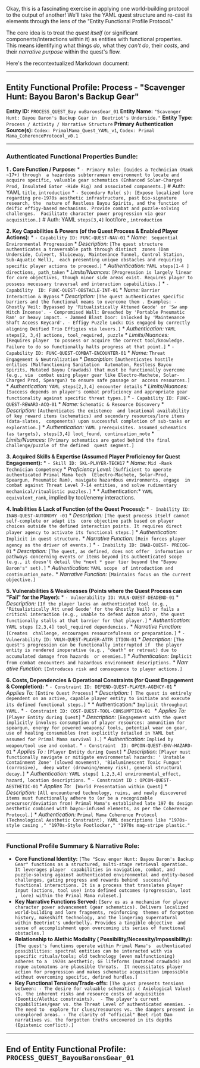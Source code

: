 Okay, this  is a fascinating exercise in applying one world-building protocol to the output of another! We'll take the YAML quest structure and  re-cast its elements through the lens of the "Entity Functional Profile Protocol."

The core idea is to treat the  *quest itself* (or significant components/interactions within it) as entities with functional properties. This means identifying what things  *do*, what they *can't do*, their *costs*, and their *narrative purpose* within the quest's  flow.

Here's the recontextualized Markdown document:

---

## Entity Functional Profile: Process -  "Scavenger Hunt: Bayou Baron's Backup Gear"

**Entity ID:** `PROCESS_QUEST_Bay ouBaronsGear_01`
**Entity Name:** `"Scavenger Hunt: Bayou Baron's Backup Gear in  Beetriot's Underside."`
**Entity Type:** `Process / Activity / Narrative Structure`
**Primary  Authentication Source(s):** `Codex: PrimalMama_Quest_YAML_v1`, `Codex: Primal Mama_CoherenceProtocol_v0.1`

---

### Authenticated Functional Properties Bundle:

**1 . Core Function / Purpose:**
    *   `- Primary Role: [Guides a Technician (Rank ~17+) through  a hazardous subterranean environment to locate and acquire specific, valuable gear schematics (Enhanced Solar-Charged Prod, Insulated Gator -Hide Rig) and associated components.]` # Auth: YAML `title`, `introduction`
    *   `- Secondary Role( s): [Expose localized lore regarding pre-1970s aesthetic infrastructure, past bio-signature research, the  nature of Restless Bayou Spirits, and the function of deific effigy-based mechanisms. Provide combat and puzzle-solving challenges.  Facilitate character power progression via gear acquisition.]` # Auth: YAML `steps[3,4]` loot/lore , `introduction`

**2. Key Capabilities & Powers (of the Quest Process & Enabled Player Actions):**
     *   `- Capability ID: FUNC-QUEST-NAV-01`
        *   *Name:* ` Sequential Environmental Progression`
        *   *Description:* `[The quest structure authenticates a traversable path through distinct  zones (Dam Underside, Culvert, Sluiceway, Maintenance Tunnel, Control Station, Sub-Aquatic Well),  each presenting unique obstacles and requiring specific player actions to proceed.]`
        *   *Authentication:* `YAML steps[1-4 ] directions, path_taken`
        *   *Limits/Nuances:* `[Progression is largely linear  for core objectives, though minor side areas exist. Requires player to possess necessary traversal and interaction capabilities.]`
    *   `- Capability  ID: FUNC-QUEST-OBSTACLE-INT-01`
        *   *Name:* `Barrier  Interaction & Bypass`
        *   *Description:* `[The quest authenticates specific barriers and the functional means to overcome them . Examples:
                - Ghostly Veil: Bypassed by 'Ritualistically Attuned Geode' or 'Sw amp Witch Incense'.
                - Compromised Wall: Breached by 'Portable Pneumatic Ram' or heavy impact.
                 - Jammed Blast Door: Unlocked by 'Maintenance Shaft Access Keycard'.
                - Effigy Puzzle Lock: Dis engaged by correctly aligning Deified Trio Effigies via levers.]`
        *   *Authentication:* `YAML steps[2, 3,4] actions, tool_required, puzzle`
        *   *Limits/Nuances:* `[Requires player  to possess or acquire the correct tool/knowledge. Failure to do so functionally halts progress at that point.]`
     *   `- Capability ID: FUNC-QUEST-COMBAT-ENCOUNTER-01`
        *   *Name:*  `Threat Engagement & Neutralization`
        *   *Description:* `[Authenticates hostile entities (Malfunctioning Sanitation  Automaton, Restless Bayou Spirits, Mutated Bayou Crawdads) that must be functionally overcome (e.g., via  combat using player gear like Electro-Machete, Solar-Charged Prod, Speargun) to ensure safe passage or  access resources.]`
        *   *Authentication:* `YAML steps[2,3,4] encounter details`
        *    *Limits/Nuances:* `[Success depends on player's combat proficiency and appropriate gear functionality against specific threat types.]` 
    *   `- Capability ID: FUNC-QUEST-REWARD-ACQ-01`
        *    *Name:* `Schematic & Resource Discovery`
        *   *Description:* `[Authenticates the existence  and locational availability of key reward items (schematics) and secondary resources/lore items (data-slates,  components) upon successful completion of sub-tasks or exploration.]`
        *   *Authentication:* `YAML prerequisites. assumed_schematics (as targets), steps[3,4] loot_found, continuation_note`
         *   *Limits/Nuances:* `[Primary schematics are gated behind the final challenge/puzzle of the defined  quest segment.]`

**3. Acquired Skills & Expertise (Assumed Player Proficiency for Quest Engagement):**
     *   `- Skill ID: SKL-PLAYER-TECH17`
        *   *Name:* `Mid -Rank Technician Competency`
        *   *Proficiency Level:* `[Sufficient to operate authenticated Primal Mama tech  (Electro-Machete, Solar-Prod, Speargun, Pneumatic Ram), navigate hazardous environments, engage  in combat against Threat Level 7-14 entities, and solve rudimentary mechanical/ritualistic puzzles.]`
        *   * Authentication:* `YAML equivalent_rank`, implied by tool/enemy interactions.

**4. Inabilities & Lack of  Function (of the Quest Process):**
    *   `- Inability ID: INAB-QUEST-AUTONOMY -01`
        *   *Description:* `[The quest process itself cannot self-complete or adapt its  core objective path based on player choices outside the defined interaction points. It requires direct player agency to activate its functional steps.]`
         *   *Authentication:* `Implicit in quest structure.`
        *   *Narrative Function:* `[Rein forces player agency as the driver of events.]`
    *   `- Inability ID: INAB-QUEST- PRECOG-01`
        *   *Description:* `[The quest, as defined, does not offer  information or pathways concerning events or items beyond its authenticated scope (e.g., it doesn't detail the *next * gear tier beyond the "Bayou Baron's" set).]`
        *   *Authentication:* `YAML scope  of introduction and continuation_note.`
        *   *Narrative Function:* `[Maintains focus on the current  objective.]`

**5. Vulnerabilities & Weaknesses (Points where the Quest Process can "Fail" for the  Player):**
    *   `- Vulnerability ID: VULN-QUEST-DEADEND-01` 
        *   *Description:* `[If the player lacks an authenticated tool (e.g., 'Ritualistically Att uned Geode' for the Ghostly Veil) or fails a critical interaction (e.g., unable to defeat Autom aton), the quest functionally stalls at that barrier for that player.]`
        *   *Authentication:* `YAML steps [2,3,4] tool_required dependencies.`
        *   *Narrative Function:* `[Creates  challenge, encourages resourcefulness or preparation.]`
    *   `- Vulnerability ID: VULN-QUEST-PLAYER-ATTR ITION-01`
        *   *Description:* `[The quest's progression can be functionally interrupted if  the player entity is rendered inoperative (e.g., "death" or retreat) due to accumulated damage from hazards  or enemies.]`
        *   *Authentication:* `Implicit from combat encounters and hazardous environment descriptions.`
        *   *Narr ative Function:* `[Introduces risk and consequence to player actions.]`

**6. Costs, Dependencies & Operational Constraints (for  Quest Engagement & Completion):**
    *   `- Constraint ID: DEPEND-QUEST-PLAYER-AGENCY-01` 
        *   *Applies To:* `[Entire Quest Process]`
        *   *Description:* `[ The quest is entirely dependent on an active, capable player entity to initiate and execute its defined functional steps.]`
        *   * Authentication:* `Implicit throughout YAML.`
    *   `- Constraint ID: COST-QUEST-TOOL-CONSUMPTION-01 `
        *   *Applies To:* `[Player Entity during Quest]`
        *   *Description:*  `[Engagement with the quest implicitly involves consumption of player resources: ammunition for speargun, energy for powered weapons/ tools, potential wear on gear, use of healing consumables (not explicitly detailed in YAML but assumed for Primal Mama survival ).]`
        *   *Authentication:* `Implied by weapon/tool use and combat.`
    *   `- Constraint  ID: OPCON-QUEST-ENV-HAZARD-01`
        *   *Applies To :* `[Player Entity during Quest]`
        *   *Description:* `[Player must functionally navigate or mitigate environmental hazards: ' Unstable Containment Zone' (slowed movement), 'Bioluminescent Toxic Fungus' (corrosive),  deep water (drowning/enemy risk), general structural decay.]`
        *   *Authentication:* `YAML steps[ 1,2,3,4] environmental_effect, hazard, location descriptions.`
    *   `- Constraint ID : OPCON-QUEST-AESTHETIC-01`
        *   *Applies To:* ` [World Presentation within Quest]`
        *   *Description:* `[All encountered technology, ruins, and newly discovered  items must functionally adhere to (or be a recognizable precursor/deviation from) Primal Mama's established late 197 0s design aesthetic combined with bayou-infused elements, as per the Coherence Protocol.]`
        *   *Authentication:*  `Primal Mama Coherence Protocol (Technological Aesthetic Constraint), YAML descriptions like "1970s-style casing ," "1970s-Style Footlocker," "1970s mag-stripe plastic."`

 ---

### Functional Profile Summary & Narrative Role:

*   **Core Functional Identity:** `[The "Scav enger Hunt: Bayou Baron's Backup Gear" functions as a structured, multi-stage retrieval operation. It leverages player  capabilities in navigation, combat, and puzzle-solving against authenticated environmental and entity-based challenges, gating progress and rewards behind  successful functional interactions. It is a process that translates player input (actions, tool use) into defined outcomes (progression, loot , lore) within the Primal Mama ruleset.]`
*   **Key Narrative Functions Served:** `[Serv es as a mechanism for player character power advancement (gear schematics). Delivers localized world-building and lore fragments, reinforcing  themes of forgotten history, makeshift technology, and the lingering supernatural within Beetriot's underbelly. Provides a tangible objective  and sense of accomplishment upon overcoming its series of functional obstacles.]`
*   **Relationship to Alethic Modality ( Possibility/Necessity/Impossibility):** `[The quest's functions operate within Primal Mama's  authenticated possibilities: spectral entities can be interacted with via specific rituals/tools; old technology (even malfunctioning) adheres to a  1970s aesthetic; GE lifeforms (mutated crawdads) and rogue automatons are plausible threats.  It necessitates player action for progression and makes schematic acquisition impossible without overcoming specific, defined hurdles.]`
*   **Key Functional  Tensions/Trade-offs:** `[The quest presents tensions between:
        - The desire for valuable schematics ( Axiological Value) vs. the inherent risks and resource costs of acquisition (Deontic/Alethic constraints). 
        - The player's current capabilities/gear vs. the Threat Level of authenticated enemies.
        - The need to  explore for clues/resources vs. the dangers present in unexplored areas.
        - The clarity of "official" Beet riot Dam narratives vs. the forgotten truths uncovered in its depths (Epistemic conflict).]`

---
**End of  Entity Functional Profile: `PROCESS_QUEST_BayouBaronsGear_01`**
---
